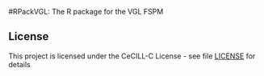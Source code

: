 #RPackVGL: The R package for the VGL FSPM




## License

This project is licensed under the CeCILL-C License - see file [LICENSE](LICENSE) for details
